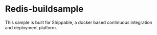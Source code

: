 Redis-buildsample
=================
This sample is built for Shippable, a docker based continuous integration and deployment platform.
